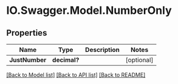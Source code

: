 # IO.Swagger.Model.NumberOnly
## Properties

Name | Type | Description | Notes
------------ | ------------- | ------------- | -------------
**JustNumber** | **decimal?** |  | [optional] 

[[Back to Model list]](../README.md#documentation-for-models) [[Back to API list]](../README.md#documentation-for-api-endpoints) [[Back to README]](../README.md)

